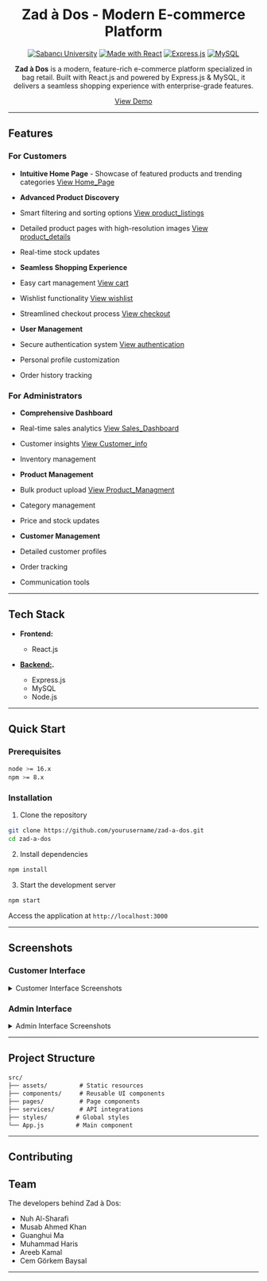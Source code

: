 <div align="center">

# Zad à Dos - Modern E-commerce Platform

[![Sabancı University](https://img.shields.io/badge/Sabancı-University-blue.svg)](https://www.sabanciuniv.edu/en)
[![Made with React](https://img.shields.io/badge/React-20232A?style=for-the-badge&logo=react&logoColor=61DAFB)](https://reactjs.org/)
[![Express.js](https://img.shields.io/badge/Express.js-404D59?style=for-the-badge)](https://expressjs.com/)
[![MySQL](https://img.shields.io/badge/MySQL-00000F?style=for-the-badge&logo=mysql&logoColor=white)](https://www.mysql.com/)

**Zad à Dos** is a modern, feature-rich e-commerce platform specialized in bag retail. Built with React.js and powered by Express.js & MySQL, it delivers a seamless shopping experience with enterprise-grade features.

[View Demo](https://your-demo-link.com) 

</div>

---

## Features

### For Customers
  - **Intuitive Home Page** - Showcase of featured products and trending categories [View Home_Page](screenshots.md#home-page)
  - **Advanced Product Discovery** 
  - Smart filtering and sorting options [View product_listings](screenshots.md#product-listings)
  - Detailed product pages with high-resolution images [View product_details](screenshots.md#product-details)
  - Real-time stock updates
 
    
  - **Seamless Shopping Experience**
  - Easy cart management [View cart](screenshots.md#shopping-cart)
  - Wishlist functionality [View wishlist](screenshots.md#wishlist)
  - Streamlined checkout process [View checkout](screenshots.md#checkout)
 
    
  -  **User Management**
  - Secure authentication system [View authentication](screenshots.md#authentication)
  - Personal profile customization
  - Order history tracking

### For Administrators
  - **Comprehensive Dashboard**
  - Real-time sales analytics [View Sales_Dashboard](screenshots.md#sales-dashboard)
  - Customer insights [View Customer_info](screenshots.md#customer-management)
  - Inventory management
    
  - **Product Management**
  - Bulk product upload [View Product_Managment](screenshots.md#product-management)
  - Category management
  - Price and stock updates
    
  - **Customer Management**
  - Detailed customer profiles
  - Order tracking
  - Communication tools

---

## Tech Stack

- **Frontend:**
  - React.js

- **[Backend:](https://github.com/pishmish/laback).**
  - Express.js
  - MySQL
  - Node.js

---

## Quick Start

### Prerequisites

```bash
node >= 16.x
npm >= 8.x
```

### Installation

1. Clone the repository
```bash
git clone https://github.com/yourusername/zad-a-dos.git
cd zad-a-dos
```

2. Install dependencies
```bash
npm install
```

3. Start the development server
```bash
npm start
```

Access the application at `http://localhost:3000`

---

## Screenshots

### Customer Interface

<details>
<summary>Customer Interface Screenshots</summary>

<h4 id="customer-home-page">Home Page</h4>

![Home Page](./screenshots/SS/home_page.JPG)
*Engaging landing page with featured products and categories*

<h4 id="customer-product-listings">Product Listings</h4>

![Product Listings](./screenshots/SS/Product_listings.JPG)
*Comprehensive product catalog with advanced filtering*

<h4 id="customer-product-details">Product Details</h4>

![Product Details](./screenshots/SS/Product_details.JPG)
*Detailed product information with high-resolution images*

<h4 id="customer-shopping-cart">Shopping Cart</h4>

![Shopping Cart](./screenshots/SS/cart.jpg)
*Intuitive cart management system*

<h4 id="customer-wishlist">Wishlist</h4>

![Wishlist](./screenshots/SS/wishlist.jpg)
*Personal wishlist for saved items*

<h4 id="customer-authentication">Authentication</h4>

![Login Page](./screenshots/SS/login.JPG)
*Secure user login system*

![Sign-Up Page](./screenshots/SS/signup.JPG)
*User-friendly registration process*

<h4 id="customer-checkout">Checkout</h4>

![Checkout](./screenshots/SS/checkout.JPG)
*Streamlined checkout experience*
</details>

### Admin Interface

<details>
<summary>Admin Interface Screenshots</summary>

<h4 id="admin-sales-dashboard">Sales Dashboard</h4>

![Sales Overview](./screenshots/SS/Sales_Overview.JPG)
*Comprehensive sales analytics and reporting*

<h4 id="admin-product-management">Product Management</h4>

![Manage Products](./screenshots/SS/Manage_Products.JPG)
*Advanced product management interface*

<h4 id="admin-customer-management">Customer Management</h4>

![Customer Info](./screenshots/SS/customer_info.JPG)
*Detailed customer insights and management*
</details>

---

## Project Structure

```
src/
├── assets/         # Static resources
├── components/     # Reusable UI components
├── pages/          # Page components
├── services/       # API integrations
├── styles/        # Global styles
└── App.js         # Main component
```

---
## Contributing

## Team

The developers behind Zad à Dos:

- Nuh Al-Sharafi 
- Musab Ahmed Khan 
- Guanghui Ma 
- Muhammad Haris 
- Areeb Kamal 
- Cem Görkem Baysal

---
